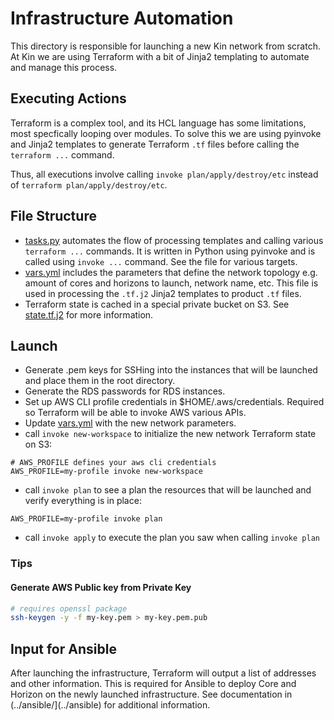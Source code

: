 # Infrastructure Automation

This directory is responsible for launching a new Kin network from scratch.
At Kin we are using Terraform with a bit of Jinja2 templating to automate and manage this process.

## Executing Actions

Terraform is a complex tool, and its HCL language has some limitations,
most specfically looping over modules.
To solve this we are using pyinvoke and Jinja2 templates to generate Terraform `.tf` files
before calling the `terraform ...` command.

Thus, all executions involve calling `invoke plan/apply/destroy/etc` instead of `terraform plan/apply/destroy/etc`.

## File Structure

- [tasks.py](tasks.py) automates the flow of processing templates and calling various `terraform ...` commands.
It is written in Python using pyinvoke and is called using `invoke ...` command. See the file for various targets.
- [vars.yml](vars.yml) includes the parameters that define the network topology e.g. amount of cores and horizons to launch, network name, etc.
This file is used in processing the `.tf.j2` Jinja2 templates to product `.tf` files.
- Terraform state is cached in a special private bucket on S3. See [state.tf.j2](state.tf.j2) for more information.

## Launch

- Generate .pem keys for SSHing into the instances that will be launched and place them in the root directory.
- Generate the RDS passwords for RDS instances.
- Set up AWS CLI profile credentials in $HOME/.aws/credentials. Required so Terraform will be able to invoke AWS various APIs.
- Update [vars.yml](vars.yml) with the new network parameters.
- call `invoke new-workspace` to initialize the new network Terraform state on S3:
```
# AWS_PROFILE defines your aws cli credentials
AWS_PROFILE=my-profile invoke new-workspace
```
- call `invoke plan` to see a plan the resources that will be launched and
verify everything is in place:
```
AWS_PROFILE=my-profile invoke plan
```
- call `invoke apply` to execute the plan you saw when calling `invoke plan`

### Tips

#### Generate AWS Public key from Private Key

```bash
# requires openssl package
ssh-keygen -y -f my-key.pem > my-key.pem.pub
```

## Input for Ansible

After launching the infrastructure, Terraform will output a list of addresses and other information.
This is required for Ansible to deploy Core and Horizon on the newly launched infrastructure.
See documentation in (../ansible/](../ansible) for additional information.

